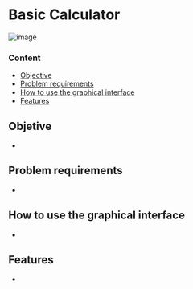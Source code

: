 # Basic Calculator

![image]([https://cdn-icons-png.flaticon.com/512/3094/3094839.pngg](https://cdn-icons-png.flaticon.com/512/1176/1176238.png))
 

### Content
* [Objective](#Objective)
* [Problem requirements](#Problem-requirements) 
* [How to use the graphical interface](#How-to-use-the-graphical-interface) 
* [Features](#Features) 


## Objetive

- 

## Problem requirements 

- 

## How to use the graphical interface

- 

## Features

- 
